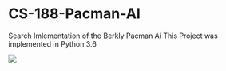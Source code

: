 # CS-188-Pacman-AI
Search Imlementation of the Berkly Pacman Ai
This Project was implemented in Python 3.6</br>

![](https://inst.eecs.berkeley.edu/~cs188/fa20/assets/images/pacman_game.gif) 
